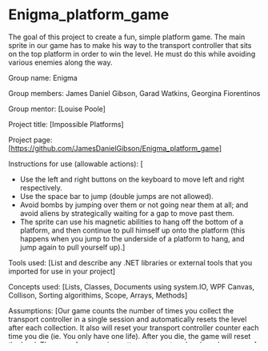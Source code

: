 # Enigma_platform_game
The goal of this project to create a fun, simple platform game. The main sprite in our game has to make his way to the transport controller that sits on the top platform in order to win the level. He must do this while avoiding various enemies along the way. 

Group name: Enigma

Group members: James Daniel Gibson, Garad Watkins, Georgina Fiorentinos

Group mentor: [Louise Poole]

Project title: [Impossible Platforms]

Project page: [https://github.com/JamesDanielGibson/Enigma_platform_game]

Instructions for use (allowable actions): [
- Use the left and right buttons on the keyboard to move left and right respectively. 
- Use the space bar to jump (double jumps are not allowed). 
- Avoid bombs by jumping over them or not going near them at all; and avoid aliens by strategically waiting for a gap to move past them. 
- The sprite can use his magnetic abilities to hang off the bottom of a platform, and then continue to pull himself up onto the platform (this happens when you jump to the underside of a platform to hang, and jump again to pull yourself up).]

Tools used: [List and describe any .NET libraries or external tools that you imported for use in your project]

Concepts used: [Lists, Classes, Documents using system.IO, WPF Canvas, Collison, Sorting algorithims, Scope, Arrays, Methods]

Assumptions: [Our game counts the number of times you collect the transport controller in a single session and automatically resets the level after each collection. It also will reset your transport controller counter each time you die (ie. You only have one life). After you die, the game will reset the level. The score from previous attempts are stored and can been seen.]

Limitations: [Our game does not have a multiple lives counter. You sometimes cannot successfully win a level due to the complete randomness.]
